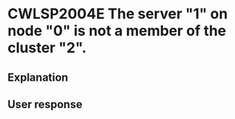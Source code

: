 # CWLSP2004E The server "1" on node "0" is not a member of the cluster "2".

## Explanation

## User response